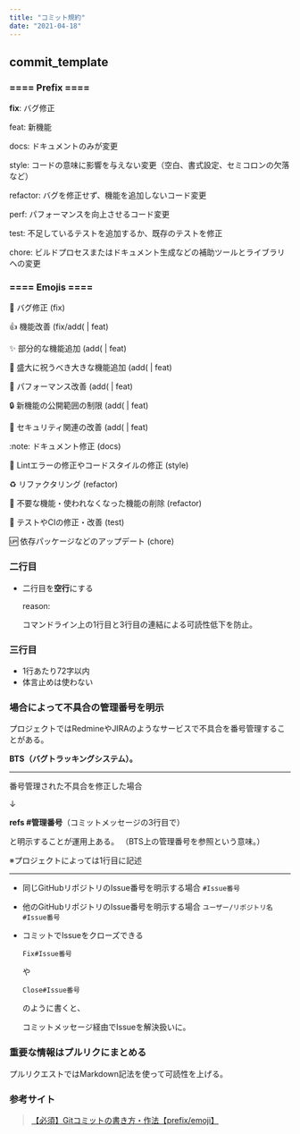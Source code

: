 ```yaml
---
title: "コミット規約"
date: "2021-04-18"
---
```


## commit_template

### ==== Prefix ====

**fix**: バグ修正

feat: 新機能

docs: ドキュメントのみが変更

style: コードの意味に影響を与えない変更（空白、書式設定、セミコロンの欠落など）

refactor: バグを修正せず、機能を追加しないコード変更

perf: パフォーマンスを向上させるコード変更

test: 不足しているテストを追加するか、既存のテストを修正

chore: ビルドプロセスまたはドキュメント生成などの補助ツールとライブラリへの変更

### ==== Emojis ====

:bug:         バグ修正 (fix)

:+1:          機能改善 (fix/add( | feat)

:sparkles:    部分的な機能追加 (add( | feat)

:tada:        盛大に祝うべき大きな機能追加 (add( | feat)

:rocket:      パフォーマンス改善 (add( | feat)

:lock:        新機能の公開範囲の制限 (add( | feat)

:cop:         セキュリティ関連の改善 (add( | feat)

:note:        ドキュメント修正 (docs)

:shirt:       Lintエラーの修正やコードスタイルの修正 (style)

:recycle:     リファクタリング (refactor)

:shower:      不要な機能・使われなくなった機能の削除 (refactor)

:green_heart: テストやCIの修正・改善 (test)

:up:          依存パッケージなどのアップデート (chore)

### 二行目

* 二行目を**空行**にする

  reason:

  コマンドライン上の1行目と3行目の連結による可読性低下を防止。

### 三行目

* 1行あたり72字以内
* 体言止めは使わない

### 場合によって不具合の管理番号を明示

プロジェクトではRedmineやJIRAのようなサービスで不具合を番号管理することがある。

**BTS（バグトラッキングシステム）。**

* * *

番号管理された不具合を修正した場合

↓

**refs #管理番号**（コミットメッセージの3行目で）

と明示することが運用上ある。
（BTS上の管理番号を参照という意味。）

※プロジェクトによっては1行目に記述

* * *

* 同じGitHubリポジトリのIssue番号を明示する場合
  `#Issue番号`

* 他のGitHubリポジトリのIssue番号を明示する場合
  `ユーザー/リポジトリ名#Issue番号`

* コミットでIssueをクローズできる

  `Fix#Issue番号`

  や

  `Close#Issue番号`

  のように書くと、

  コミットメッセージ経由でIssueを解決扱いに。

### 重要な情報はプルリクにまとめる

プルリクエストではMarkdown記法を使って可読性を上げる。

### 参考サイト

> [【必須】Gitコミットの書き方・作法【prefix/emoji】](https://suwaru.tokyo/%E3%80%90%E5%BF%85%E9%A0%88%E3%80%91git%E3%82%B3%E3%83%9F%E3%83%83%E3%83%88%E3%81%AE%E6%9B%B8%E3%81%8D%E6%96%B9%E3%83%BB%E4%BD%9C%E6%B3%95%E3%80%90prefix-emoji%E3%80%91/)
